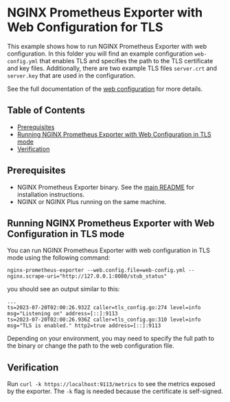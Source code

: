 # NGINX Prometheus Exporter with Web Configuration for TLS

This example shows how to run NGINX Prometheus Exporter with web configuration. In this folder you will find an example
configuration `web-config.yml` that enables TLS and specifies the path to the TLS certificate and key files.
Additionally, there are two example TLS files `server.crt` and `server.key` that are used in the configuration.

See the full documentation of the
[web configuration](https://github.com/prometheus/exporter-toolkit/blob/master/docs/web-configuration.md) for more details.

<!-- START doctoc generated TOC please keep comment here to allow auto update -->
<!-- DON'T EDIT THIS SECTION, INSTEAD RE-RUN doctoc TO UPDATE -->
## Table of Contents

- [Prerequisites](#prerequisites)
- [Running NGINX Prometheus Exporter with Web Configuration in TLS mode](#running-nginx-prometheus-exporter-with-web-configuration-in-tls-mode)
- [Verification](#verification)

<!-- END doctoc generated TOC please keep comment here to allow auto update -->

## Prerequisites

- NGINX Prometheus Exporter binary. See the [main README](../../README.md) for installation instructions.
- NGINX or NGINX Plus running on the same machine.

## Running NGINX Prometheus Exporter with Web Configuration in TLS mode

You can run NGINX Prometheus Exporter with web configuration in TLS mode using the following command:

```console
nginx-prometheus-exporter --web.config.file=web-config.yml --nginx.scrape-uri="http://127.0.0.1:8080/stub_status"
```

you should see an output similar to this:

```console
...
ts=2023-07-20T02:00:26.932Z caller=tls_config.go:274 level=info msg="Listening on" address=[::]:9113
ts=2023-07-20T02:00:26.936Z caller=tls_config.go:310 level=info msg="TLS is enabled." http2=true address=[::]:9113
```

Depending on your environment, you may need to specify the full path to the binary or change the path to the web
configuration file.

## Verification

Run `curl -k https://localhost:9113/metrics` to see the metrics exposed by the exporter. The `-k` flag is needed because
the certificate is self-signed.
